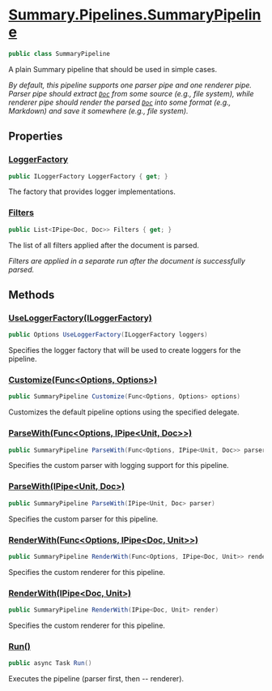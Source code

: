 # [Summary.Pipelines.SummaryPipeline](../src/Core/Pipelines/SummaryPipeline.cs#L16)
```cs
public class SummaryPipeline
```

A plain Summary pipeline that should be used in simple cases.

_By default, this pipeline supports one parser pipe and one renderer pipe._
_<br />_
_Parser pipe should extract [`Doc`](./Doc.md) from some source (e.g., file system), while_
_renderer pipe should render the parsed [`Doc`](./Doc.md) into some format (e.g., Markdown)_
_and save it somewhere (e.g., file system)._

## Properties
### [LoggerFactory](../src/Core/Pipelines/SummaryPipeline.cs#L28)
```cs
public ILoggerFactory LoggerFactory { get; }
```

The factory that provides logger implementations.

### [Filters](../src/Core/Pipelines/SummaryPipeline.cs#L62)
```cs
public List<IPipe<Doc, Doc>> Filters { get; }
```

The list of all filters applied after the document is parsed.

_Filters are applied in a separate run after the document is successfully parsed._

## Methods
### [UseLoggerFactory(ILoggerFactory)](../src/Core/Pipelines/SummaryPipeline.cs#L33)
```cs
public Options UseLoggerFactory(ILoggerFactory loggers)
```

Specifies the logger factory that will be used to create loggers for the pipeline.

### [Customize(Func<Options, Options>)](../src/Core/Pipelines/SummaryPipeline.cs#L67)
```cs
public SummaryPipeline Customize(Func<Options, Options> options)
```

Customizes the default pipeline options using the specified delegate.

### [ParseWith(Func<Options, IPipe<Unit, Doc>>)](../src/Core/Pipelines/SummaryPipeline.cs#L73)
```cs
public SummaryPipeline ParseWith(Func<Options, IPipe<Unit, Doc>> parser)
```

Specifies the custom parser with logging support for this pipeline.

### [ParseWith(IPipe<Unit, Doc>)](../src/Core/Pipelines/SummaryPipeline.cs#L82)
```cs
public SummaryPipeline ParseWith(IPipe<Unit, Doc> parser)
```

Specifies the custom parser for this pipeline.

### [RenderWith(Func<Options, IPipe<Doc, Unit>>)](../src/Core/Pipelines/SummaryPipeline.cs#L91)
```cs
public SummaryPipeline RenderWith(Func<Options, IPipe<Doc, Unit>> render)
```

Specifies the custom renderer for this pipeline.

### [RenderWith(IPipe<Doc, Unit>)](../src/Core/Pipelines/SummaryPipeline.cs#L100)
```cs
public SummaryPipeline RenderWith(IPipe<Doc, Unit> render)
```

Specifies the custom renderer for this pipeline.

### [Run()](../src/Core/Pipelines/SummaryPipeline.cs#L109)
```cs
public async Task Run()
```

Executes the pipeline (parser first, then -- renderer).

